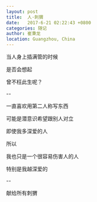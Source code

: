 ```yaml
---
layout: post
title:  人·刺猬
date:   2017-6-21 02:22:43 +0800
categories: 随记
author: 崔秉龙
location: Guangzhou, China
---
```












当人身上插满管的时候

是否会想起

曾不枉此生呢？

--

一直喜欢用第二人称写东西

可能是潜意识希望跟别人对立

即使我多深爱的人

所以

我也只是一个很容易伤害人的人

特别是我越深爱的

--

献给所有刺猬